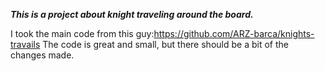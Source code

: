 ***This is a project about knight traveling around the board.***

I took the main code from this guy:https://github.com/ARZ-barca/knights-travails
The code is great and small, but there should be a bit of the changes made.
